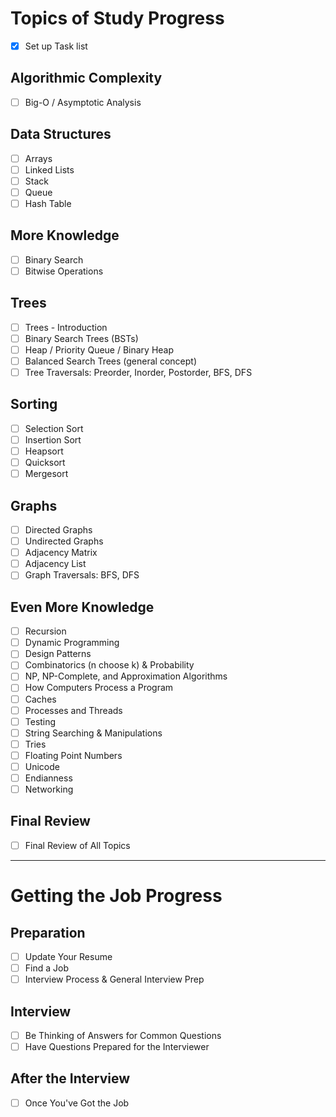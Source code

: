 # Topics of Study Progress
- [x] Set up Task list

## Algorithmic Complexity
- [ ] Big-O / Asymptotic Analysis

## Data Structures
- [ ] Arrays
- [ ] Linked Lists
- [ ] Stack
- [ ] Queue
- [ ] Hash Table

## More Knowledge
- [ ] Binary Search
- [ ] Bitwise Operations

## Trees
- [ ] Trees - Introduction
- [ ] Binary Search Trees (BSTs)
- [ ] Heap / Priority Queue / Binary Heap
- [ ] Balanced Search Trees (general concept)
- [ ] Tree Traversals: Preorder, Inorder, Postorder, BFS, DFS

## Sorting
- [ ] Selection Sort
- [ ] Insertion Sort
- [ ] Heapsort
- [ ] Quicksort
- [ ] Mergesort

## Graphs
- [ ] Directed Graphs
- [ ] Undirected Graphs
- [ ] Adjacency Matrix
- [ ] Adjacency List
- [ ] Graph Traversals: BFS, DFS

## Even More Knowledge
- [ ] Recursion
- [ ] Dynamic Programming
- [ ] Design Patterns
- [ ] Combinatorics (n choose k) & Probability
- [ ] NP, NP-Complete, and Approximation Algorithms
- [ ] How Computers Process a Program
- [ ] Caches
- [ ] Processes and Threads
- [ ] Testing
- [ ] String Searching & Manipulations
- [ ] Tries
- [ ] Floating Point Numbers
- [ ] Unicode
- [ ] Endianness
- [ ] Networking

## Final Review
- [ ] Final Review of All Topics

---

# Getting the Job Progress

## Preparation
- [ ] Update Your Resume
- [ ] Find a Job
- [ ] Interview Process & General Interview Prep

## Interview
- [ ] Be Thinking of Answers for Common Questions
- [ ] Have Questions Prepared for the Interviewer

## After the Interview
- [ ] Once You've Got the Job

